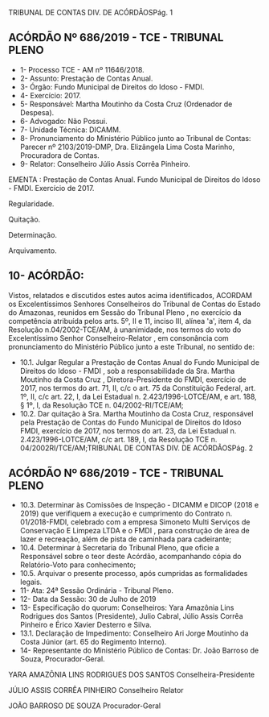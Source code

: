 TRIBUNAL DE CONTAS DIV. DE ACÓRDÃOSPág. 1

## ACÓRDÃO Nº 686/2019 - TCE - TRIBUNAL PLENO

- 1- Processo TCE - AM nº 11646/2018.
- 2- Assunto: Prestação de Contas Anual.
- 3- Órgão: Fundo Municipal de Direitos do Idoso - FMDI.
- 4- Exercício: 2017.
- 5- Responsável: Martha Moutinho da Costa Cruz (Ordenador de Despesa).
- 6- Advogado: Não Possui.
- 7- Unidade Técnica: DICAMM.
- 8- Pronunciamento  do  Ministério  Público  junto  ao  Tribunal  de  Contas: Parecer  nº 2103/2019-DMP, Dra. Elizângela Lima Costa Marinho, Procuradora de Contas.
- 9- Relator: Conselheiro Júlio Assis Corrêa Pinheiro.

EMENTA : Prestação de Contas Anual. Fundo Municipal de Direitos do Idoso - FMDI. Exercício de 2017.

Regularidade.

Quitação.

Determinação.

Arquivamento.

## 10-  ACÓRDÃO:

Vistos, relatados e discutidos estes autos acima identificados, ACORDAM os Excelentíssimos Senhores Conselheiros do Tribunal de Contas do Estado do Amazonas, reunidos em Sessão do Tribunal Pleno , no exercício da competência atribuída pelos arts. 5º, II e 11, inciso III, alínea 'a', item 4, da Resolução n.04/2002-TCE/AM, à unanimidade, nos termos do voto do Excelentíssimo Senhor Conselheiro-Relator , em consonância com pronunciamento do Ministério Público junto a este Tribunal, no sentido de:

- 10.1. Julgar Regular a Prestação de Contas Anual do Fundo Municipal de Direitos  do  Idoso  -  FMDI ,  sob  a  responsabilidade  da Sra.  Martha Moutinho da Costa Cruz , Diretora-Presidente do FMDI, exercício de 2017, nos termos do art. 71, II, c/c o art. 75 da Constituição Federal, art. 1º, II, c/c art. 22, I, da Lei Estadual n. 2.423/1996-LOTCE/AM, e art. 188, § 1º, I, da Resolução TCE n. 04/2002-RI/TCE/AM;
- 10.2. Dar quitação à Sra. Martha Moutinho da Costa Cruz, responsável pela Prestação de Contas do Fundo Municipal de Direitos do Idoso FMDI,  exercício  de  2017,  nos  termos  do  art.  23,  da  Lei  Estadual  n. 2.423/1996-LOTCE/AM, c/c art. 189, I, da Resolução TCE n. 04/2002RI/TCE/AM;TRIBUNAL DE CONTAS DIV. DE ACÓRDÃOSPág. 2

## ACÓRDÃO Nº 686/2019 - TCE - TRIBUNAL PLENO

- 10.3. Determinar às Comissões de Inspeção - DICAMM e DICOP (2018 e 2019)  que  verifiquem  a  execução  e  cumprimento  do  Contrato  n. 01/2018-FMDI, celebrado com a empresa Simoneto Multi Serviços de Conservação E Limpeza LTDA e o FMDI , para construção de área de lazer e recreação, além de pista de caminhada para cadeirante;
- 10.4. Determinar à Secretaria do Tribunal Pleno, que oficie a Responsável sobre o teor deste Acórdão, acompanhando cópia do Relatório-Voto para conhecimento;
- 10.5. Arquivar o presente processo, após cumpridas as formalidades legais.
- 11-  Ata: 24ª Sessão Ordinária - Tribunal Pleno.
- 12-  Data da Sessão: 30 de Julho de 2019
- 13-  Especificação do quorum: Conselheiros: Yara Amazônia Lins Rodrigues dos Santos (Presidente), Julio Cabral, Júlio Assis Corrêa Pinheiro e Érico Xavier Desterro e Silva.
- 13.1. Declaração de Impedimento: Conselheiro Ari Jorge Moutinho da Costa Júnior (art. 65 do Regimento Interno).
- 14-  Representante  do  Ministério  Público  de  Contas: Dr. João  Barroso  de  Souza, Procurador-Geral.

YARA AMAZÔNIA LINS RODRIGUES DOS SANTOS Conselheira-Presidente

JÚLIO ASSIS CORRÊA PINHEIRO Conselheiro Relator

JOÃO BARROSO DE SOUZA Procurador-Geral